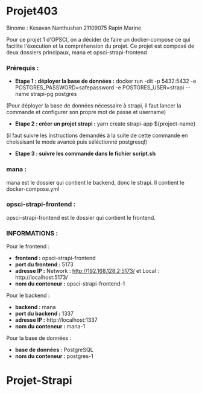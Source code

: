 # Projet403
Binome : 
Kesavan Nanthushan 21109075
Rapin Marine 

Pour ce projet 1 d'OPSCI, on a décider de faire un docker-compose ce qui facilite l'éxecution et la compréhension du projet. Ce projet est composé de deux dossiers principaux, mana et opsci-strapi-frontend

### Prérequis : 

- **Etape 1 : déployer la base de données :** docker run -dit -p 5432:5432 -e POSTGRES_PASSWORD=safepassword -e POSTGRES_USER=strapi --name strapi-pg postgres
  
(Pour déployer la base de données nécessaire à strapi, il faut lancer la commande et configurer son propre mot de passe et username)

- **Etape 2 : créer un projet strapi :** yarn create strapi-app ${project-name}

(il faut suivre les instructions demandés à la suite de cette commande en choissisant le mode avancé puis séléctionné postgresql)

- **Etape 3 : suivre les commande dans le fichier script.sh** 


### mana : 

mana est le dossier qui contient le backend, donc le strapi. Il contient le docker-compose.yml 

### opsci-strapi-frontend : 

opsci-strapi-frontend est le dossier qui contient le frontend.


### INFORMATIONS : 

Pour le frontend :
- **frontend :** opsci-strapi-frontend
- **port du frontend :** 5173
- **adresse IP :** Network : http://192.168.128.2:5173/ et Local : http://localhost:5173/
- **nom du conteneur :** opsci-strapi-frontend-1

Pour le backend : 
- **backend :** mana
- **port du backend :** 1337
- **adresse IP :** http://localhost:1337
- **nom du conteneur :** mana-1

Pour la base de données : 
- **base de données :** PostgreSQL
- **nom du conteneur :** postgres-1

# Projet-Strapi
